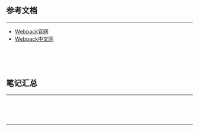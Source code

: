 ## 参考文档

---

* [Webpack官网](http://webpack.github.io/)
* [Webpack中文网](https://www.webpackjs.com/)



<br/><br/><br/>



## 笔记汇总

---





<br/><br/><br/>

---

